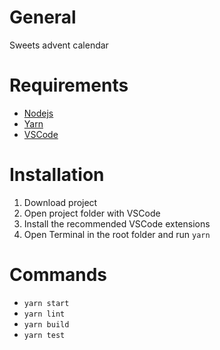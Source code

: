 # General
Sweets advent calendar
# Requirements
- [Nodejs](https://nodejs.org/en/download)
- [Yarn](https://classic.yarnpkg.com/lang/en/docs/install)
- [VSCode](https://code.visualstudio.com/download)

# Installation
1. Download project
2. Open project folder with VSCode 
3. Install the recommended VSCode extensions
4. Open Terminal in the root folder and run `yarn`

# Commands
- `yarn start`
- `yarn lint`
- `yarn build`
- `yarn test`
